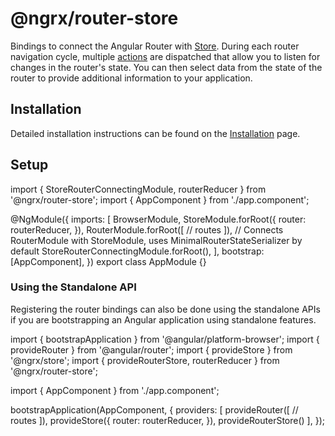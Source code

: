 # @ngrx/router-store

Bindings to connect the Angular Router with [Store](guide/store). During each router navigation cycle, multiple [actions](guide/router-store/actions) are dispatched that allow you to listen for changes in the router's state. You can then select data from the state of the router to provide additional information to your application.

## Installation

Detailed installation instructions can be found on the [Installation](guide/router-store/install) page.

## Setup

<ngrx-code-example header="app.module.ts">
import { StoreRouterConnectingModule, routerReducer } from '@ngrx/router-store';
import { AppComponent } from './app.component';

@NgModule({
imports: [
BrowserModule,
StoreModule.forRoot({
router: routerReducer,
}),
RouterModule.forRoot([
// routes
]),
// Connects RouterModule with StoreModule, uses MinimalRouterStateSerializer by default
StoreRouterConnectingModule.forRoot(),
],
bootstrap: [AppComponent],
})
export class AppModule {}
</ngrx-code-example>

### Using the Standalone API

Registering the router bindings can also be done using the standalone APIs if you are bootstrapping an Angular application using standalone features.

<ngrx-code-example header="main.ts">
import { bootstrapApplication } from '@angular/platform-browser';
import { provideRouter } from '@angular/router';
import { provideStore } from '@ngrx/store';
import { provideRouterStore, routerReducer } from '@ngrx/router-store';

import { AppComponent } from './app.component';

bootstrapApplication(AppComponent, {
providers: [
provideRouter([
// routes
]),
provideStore({
router: routerReducer,
}),
provideRouterStore()
],
});
</ngrx-code-example>
